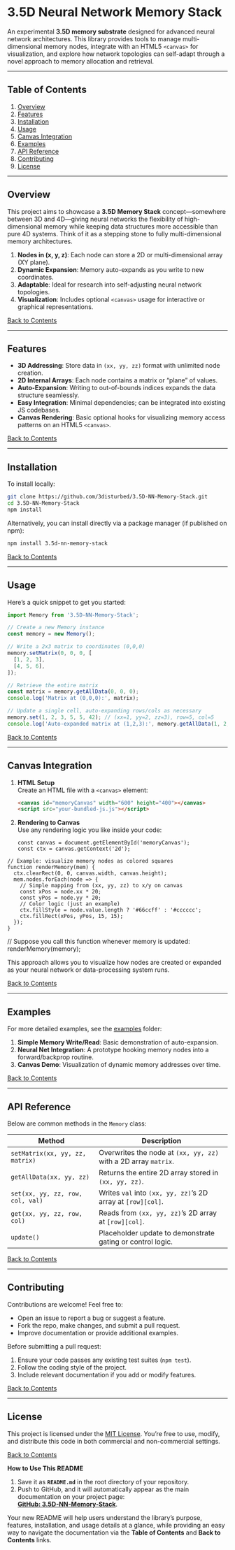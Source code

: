 # 3.5D Neural Network Memory Stack

An experimental **3.5D memory substrate** designed for advanced neural network architectures. This library provides tools to manage multi-dimensional memory nodes, integrate with an HTML5 `<canvas>` for visualization, and explore how network topologies can self-adapt through a novel approach to memory allocation and retrieval.

---

## Table of Contents
1. [Overview](#overview)
2. [Features](#features)
3. [Installation](#installation)
4. [Usage](#usage)
5. [Canvas Integration](#canvas-integration)
6. [Examples](#examples)
7. [API Reference](#api-reference)
8. [Contributing](#contributing)
9. [License](#license)

---

## Overview
This project aims to showcase a **3.5D Memory Stack** concept—somewhere between 3D and 4D—giving neural networks the flexibility of high-dimensional memory while keeping data structures more accessible than pure 4D systems. Think of it as a stepping stone to fully multi-dimensional memory architectures.

1. **Nodes in (x, y, z)**: Each node can store a 2D or multi-dimensional array (XY plane).
2. **Dynamic Expansion**: Memory auto-expands as you write to new coordinates.
3. **Adaptable**: Ideal for research into self-adjusting neural network topologies.
4. **Visualization**: Includes optional `<canvas>` usage for interactive or graphical representations.

[Back to Contents](#table-of-contents)

---

## Features
- **3D Addressing**: Store data in `(xx, yy, zz)` format with unlimited node creation.
- **2D Internal Arrays**: Each node contains a matrix or “plane” of values.
- **Auto-Expansion**: Writing to out-of-bounds indices expands the data structure seamlessly.
- **Easy Integration**: Minimal dependencies; can be integrated into existing JS codebases.
- **Canvas Rendering**: Basic optional hooks for visualizing memory access patterns on an HTML5 `<canvas>`.

[Back to Contents](#table-of-contents)

---

## Installation
To install locally:
```bash
git clone https://github.com/3disturbed/3.5D-NN-Memory-Stack.git
cd 3.5D-NN-Memory-Stack
npm install
```
Alternatively, you can install directly via a package manager (if published on npm):
```bash
npm install 3.5d-nn-memory-stack
```

[Back to Contents](#table-of-contents)

---

## Usage
Here’s a quick snippet to get you started:

```js
import Memory from '3.5D-NN-Memory-Stack';

// Create a new Memory instance
const memory = new Memory();

// Write a 2x3 matrix to coordinates (0,0,0)
memory.setMatrix(0, 0, 0, [
  [1, 2, 3],
  [4, 5, 6],
]);

// Retrieve the entire matrix
const matrix = memory.getAllData(0, 0, 0);
console.log('Matrix at (0,0,0):', matrix);

// Update a single cell, auto-expanding rows/cols as necessary
memory.set(1, 2, 3, 5, 5, 42); // (xx=1, yy=2, zz=3), row=5, col=5
console.log('Auto-expanded matrix at (1,2,3):', memory.getAllData(1, 2, 3));
```

[Back to Contents](#table-of-contents)

---

## Canvas Integration
1. **HTML Setup**  
   Create an HTML file with a `<canvas>` element:
   ```html
   <canvas id="memoryCanvas" width="600" height="400"></canvas>
   <script src="your-bundled-js.js"></script>
   ```
2. **Rendering to Canvas**  
   Use any rendering logic you like inside your code:
   ```
   const canvas = document.getElementById('memoryCanvas');
   const ctx = canvas.getContext('2d');
```
// Example: visualize memory nodes as colored squares
function renderMemory(mem) {
  ctx.clearRect(0, 0, canvas.width, canvas.height);
  mem.nodes.forEach(node => {
    // Simple mapping from (xx, yy, zz) to x/y on canvas
    const xPos = node.xx * 20;
    const yPos = node.yy * 20;
    // Color logic (just an example)
    ctx.fillStyle = node.value.length ? '#66ccff' : '#cccccc';
    ctx.fillRect(xPos, yPos, 15, 15);
  });
}
```
// Suppose you call this function whenever memory is updated:
renderMemory(memory);


This approach allows you to visualize how nodes are created or expanded as your neural network or data-processing system runs.

[Back to Contents](#table-of-contents)

---

## Examples
For more detailed examples, see the [examples](./examples) folder:
1. **Simple Memory Write/Read**: Basic demonstration of auto-expansion.
2. **Neural Net Integration**: A prototype hooking memory nodes into a forward/backprop routine.
3. **Canvas Demo**: Visualization of dynamic memory addresses over time.

[Back to Contents](#table-of-contents)

---

## API Reference
Below are common methods in the `Memory` class:

| Method         | Description                                                            |
|----------------|------------------------------------------------------------------------|
| `setMatrix(xx, yy, zz, matrix)` | Overwrites the node at `(xx, yy, zz)` with a 2D array `matrix`.|
| `getAllData(xx, yy, zz)`        | Returns the entire 2D array stored in `(xx, yy, zz)`.           |
| `set(xx, yy, zz, row, col, val)`| Writes `val` into `(xx, yy, zz)`’s 2D array at `[row][col]`.    |
| `get(xx, yy, zz, row, col)`     | Reads from `(xx, yy, zz)`’s 2D array at `[row][col]`.           |
| `update()`                      | Placeholder update to demonstrate gating or control logic.       |

[Back to Contents](#table-of-contents)

---

## Contributing
Contributions are welcome! Feel free to:

- Open an issue to report a bug or suggest a feature.
- Fork the repo, make changes, and submit a pull request.
- Improve documentation or provide additional examples.

Before submitting a pull request:
1. Ensure your code passes any existing test suites (`npm test`).
2. Follow the coding style of the project.
3. Include relevant documentation if you add or modify features.

[Back to Contents](#table-of-contents)

---

## License
This project is licensed under the [MIT License](LICENSE). You’re free to use, modify, and distribute this code in both commercial and non-commercial settings.

[Back to Contents](#table-of-contents)


**How to Use This README**  
1. Save it as **`README.md`** in the root directory of your repository.  
2. Push to GitHub, and it will automatically appear as the main documentation on your project page:  
   **[GitHub: 3.5D-NN-Memory-Stack](https://github.com/3disturbed/3.5D-NN-Memory-Stack)**.  

Your new README will help users understand the library’s purpose, features, installation, and usage details at a glance, while providing an easy way to navigate the documentation via the **Table of Contents** and **Back to Contents** links.
